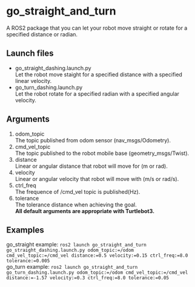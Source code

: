 # go_straight_and_turn  
A ROS2 package that you can let your robot move straight or rotate for a specified distance or radian.
## Launch files
* go_straight_dashing.launch.py  
Let the robot move staight for a specified distance with a specified linear velocity.
* go_turn_dashing.launch.py  
Let the robot rotate for a specified radian with a specified angular velocity.
## Arguments
1. odom_topic  
The topic published from odom sensor (nav_msgs/Odometry).
2. cmd_vel_topic  
The topic published to the robot mobile base (geometry_msgs/Twist).
3. distance  
Linear or angular distance that robot will move for (m or rad).
4. velocity  
Linear or angular velocity that robot will move with (m/s or rad/s).  
5. ctrl_freq  
The frequence of /cmd_vel topic is published(Hz).  
6. tolerance  
The tolerance distance when achieving the goal.  
__All default arguments are appropriate with Turtlebot3.__  
## Examples
go_straight example: `ros2 launch go_straight_and_turn go_straight_dashing.launch.py odom_topic:=/odom cmd_vel_topic:=/cmd_vel distance:=0.5 velocity:=0.15 ctrl_freq:=8.0 tolerance:=0.005`  
go_turn example: `ros2 launch go_straight_and_turn go_turn_dashing.launch.py odom_topic:=/odom cmd_vel_topic:=/cmd_vel distance:=-1.57 velocity:=0.3 ctrl_freq:=8.0 tolerance:=0.05`  
